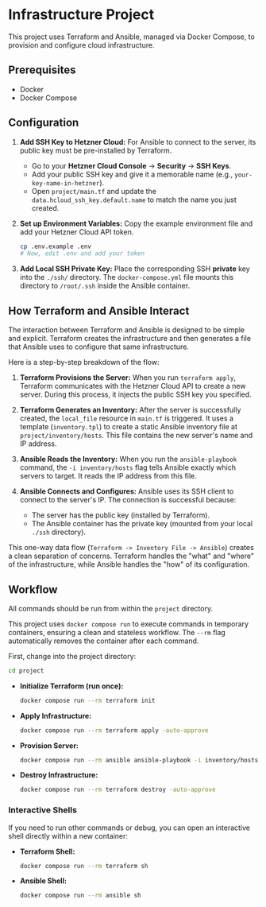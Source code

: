 # Infrastructure Project

This project uses Terraform and Ansible, managed via Docker Compose, to provision and configure cloud infrastructure.

## Prerequisites

*   Docker
*   Docker Compose

## Configuration

1.  **Add SSH Key to Hetzner Cloud:**
    For Ansible to connect to the server, its public key must be pre-installed by Terraform. 
    - Go to your **Hetzner Cloud Console** -> **Security** -> **SSH Keys**.
    - Add your public SSH key and give it a memorable name (e.g., `your-key-name-in-hetzner`).
    - Open `project/main.tf` and update the `data.hcloud_ssh_key.default.name` to match the name you just created.

2.  **Set up Environment Variables:**
    Copy the example environment file and add your Hetzner Cloud API token.
    ```bash
    cp .env.example .env
    # Now, edit .env and add your token
    ```

3.  **Add Local SSH Private Key:**
    Place the corresponding SSH **private** key into the `./ssh/` directory. The `docker-compose.yml` file mounts this directory to `/root/.ssh` inside the Ansible container.

## How Terraform and Ansible Interact

The interaction between Terraform and Ansible is designed to be simple and explicit. Terraform creates the infrastructure and then generates a file that Ansible uses to configure that same infrastructure.

Here is a step-by-step breakdown of the flow:

1.  **Terraform Provisions the Server:** When you run `terraform apply`, Terraform communicates with the Hetzner Cloud API to create a new server. During this process, it injects the public SSH key you specified.

2.  **Terraform Generates an Inventory:** After the server is successfully created, the `local_file` resource in `main.tf` is triggered. It uses a template (`inventory.tpl`) to create a static Ansible inventory file at `project/inventory/hosts`. This file contains the new server's name and IP address.

3.  **Ansible Reads the Inventory:** When you run the `ansible-playbook` command, the `-i inventory/hosts` flag tells Ansible exactly which servers to target. It reads the IP address from this file.

4.  **Ansible Connects and Configures:** Ansible uses its SSH client to connect to the server's IP. The connection is successful because:
    *   The server has the public key (installed by Terraform).
    *   The Ansible container has the private key (mounted from your local `./ssh` directory).

This one-way data flow (`Terraform -> Inventory File -> Ansible`) creates a clean separation of concerns. Terraform handles the "what" and "where" of the infrastructure, while Ansible handles the "how" of its configuration.

## Workflow

All commands should be run from within the `project` directory.

This project uses `docker compose run` to execute commands in temporary containers, ensuring a clean and stateless workflow. The `--rm` flag automatically removes the container after each command.

First, change into the project directory:
```bash
cd project
```

*   **Initialize Terraform (run once):**
    ```bash
    docker compose run --rm terraform init
    ```

*   **Apply Infrastructure:**
    ```bash
    docker compose run --rm terraform apply -auto-approve
    ```

*   **Provision Server:**
    ```bash
    docker compose run --rm ansible ansible-playbook -i inventory/hosts playbooks/provision.yml
    ```

*   **Destroy Infrastructure:**
    ```bash
    docker compose run --rm terraform destroy -auto-approve
    ```

### Interactive Shells

If you need to run other commands or debug, you can open an interactive shell directly within a new container:

*   **Terraform Shell:**
    ```bash
    docker compose run --rm terraform sh
    ```

*   **Ansible Shell:**
    ```bash
    docker compose run --rm ansible sh
    ```
